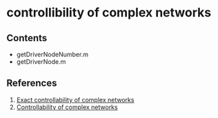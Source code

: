 # controllibility of complex networks
## Contents
* getDriverNodeNumber.m
* getDriverNode.m

## References
1. [Exact controllability of complex networks](http://www.nature.com/ncomms/2013/130912/ncomms3447/full/ncomms3447.html)
2. [Controllability of complex networks](http://www.nature.com/nature/journal/v473/n7346/abs/nature10011.html)
